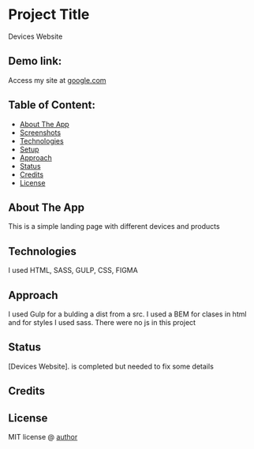 # Project Title
Devices Website

## Demo link:
Access my site at [google.com](martinyis.github.io/devicesMarket/)

## Table of Content:

- [About The App](#about-the-app)
- [Screenshots](#screenshots)
- [Technologies](#technologies)
- [Setup](#setup)
- [Approach](#approach)
- [Status](#status)
- [Credits](#credits)
- [License](#license)

## About The App
This is a simple landing page with different devices and products


## Technologies
I used HTML, SASS, GULP, CSS, FIGMA


## Approach
I used Gulp for a bulding a dist from a src. I used a BEM for clases in html and for styles I used sass. There were no js in this project

## Status
[Devices Website]. is completed but needed to fix some details

## Credits


## License

MIT license @ [author](https://github.com/martinyis)
